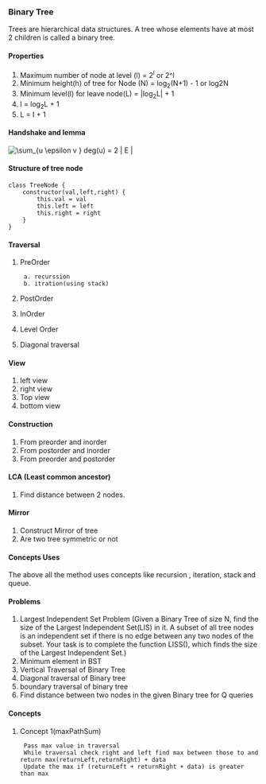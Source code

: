 ### Binary Tree
Trees are hierarchical data structures. A tree whose elements have at most 2 children is called a binary tree.


#### Properties
1. Maximum number of node at level (l) = 2<sup>l</sup> or 2^l
2. Minimum height(h) of tree for Node (N) = log<sub>2</sub>(N+1) - 1 or log2N
3. Minimum level(l) for leave node(L) = |log<sub>2</sub>L| + 1
4. l = log<sub>2</sub>L + 1
5. L = I + 1

#### Handshake and lemma

![\sum_{u \epsilon v } deg(u) = 2 | E |](https://latex.codecogs.com/gif.latex?\sum_{u&space;\epsilon&space;v&space;}&space;deg(u)&space;=&space;2&space;|&space;E&space;|)

#### Structure of tree node
```
class TreeNode {
    constructor(val,left,right) {
        this.val = val
        this.left = left
        this.right = right
    }
}
```


#### Traversal
1. PreOrder

        a. recurssion
        b. itration(using stack)
2. PostOrder
3. InOrder
4. Level Order
5. Diagonal traversal

#### View
1. left view
2. right view
3. Top view
4. bottom view

#### Construction
1. From preorder and inorder
2. From postorder and inorder
3. From preorder and postorder

#### LCA (Least common ancestor)
1. Find distance between 2 nodes.

#### Mirror
1. Construct Mirror of tree
2. Are two tree symmetric or not


#### Concepts Uses
The above all the method uses concepts like recursion , iteration, stack and queue.


#### Problems 
1. Largest Independent Set Problem (Given a Binary Tree of size N, find the size of the Largest Independent Set(LIS) in it. A subset of all tree nodes is an independent set if there is no edge between any two nodes of the subset. Your task is to complete the function LISS(), which finds the size of the Largest Independent Set.)
2. Minimum element in BST 
3. Vertical Traversal of Binary Tree 
4. Diagonal traversal of Binary tree
5. boundary traversal of binary tree
6. Find distance between two nodes in the given Binary tree for Q queries



#### Concepts
1. Concept 1(maxPathSum)

        Pass max value in traversal
        While traversal check right and left find max between those to and return max(returnLeft,returnRight) + data
        Update the max if (returnLeft + returnRight + data) is greater than max




